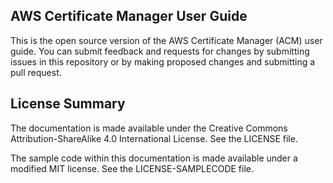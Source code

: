 ## AWS Certificate Manager User Guide

This is the open source version of the AWS Certificate Manager (ACM) user guide. You can submit feedback and requests for changes by submitting issues in this repository or by making proposed changes and submitting a pull request.

## License Summary

The documentation is made available under the Creative Commons Attribution-ShareAlike 4.0 International License. See the LICENSE file.

The sample code within this documentation is made available under a modified MIT license. See the LICENSE-SAMPLECODE file.
